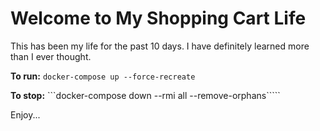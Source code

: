 # Welcome to My Shopping Cart Life

This has been my life for the past 10 days.  I have definitely learned more than I ever thought.

**To run:** ```docker-compose up --force-recreate```

**To stop:** ```docker-compose down --rmi all --remove-orphans`````



Enjoy...

